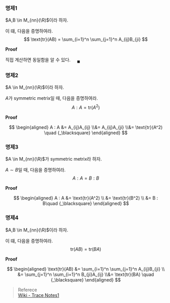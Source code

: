 ### 명제1
$A,B \in M_{nn}(\R)$이라 하자.

이 떄, 다음을 증명하여라.
$$ \text{tr}(AB) = \sum_{i=1}^n \sum_{j=1}^n A_{ij}B_{ji} $$

**Proof**

직접 계산하면 동일함을 알 수 있다. $\quad {_\blacksquare}$

### 명제2
$A \in M_{nn}(\R)$이라 하자.

$A$가 symmetric metrix일 때, 다음을 증명하여라.
$$ A : A = \text{tr}(A^2) $$

**Proof**

$$ \begin{aligned} A : A &= A_{ij}A_{ij} \\&= A_{ij}A_{ji} \\&= \text{tr}(A^2) \quad {_\blacksquare} \end{aligned} $$

### 명제3
$A \in M_{nn}(\R)$가 symmetric metrix라 하자.

$A \sim B$일 때, 다음을 증명하여라.
$$ A : A = B : B $$

**Proof**

$$ \begin{aligned} A : A &= \text{tr}(A^2) \\ &= \text{tr}(B^2) \\ &= B : B\quad {_\blacksquare} \end{aligned} $$

### 명제4
$A,B \in M_{nn}(\R)$이라 하자.

이 떄, 다음을 증명하여라.
$$ \text{tr}(AB) = \text{tr}(BA) $$

**Proof**

$$ \begin{aligned} \text{tr}(AB) &= \sum_{i=1}^n \sum_{j=1}^n A_{ij}B_{ji} \\ &= \sum_{j=1}^n \sum_{i=1}^n B_{ji}A_{ij} \\&= \text{tr}(BA) \quad {_\blacksquare} \end{aligned} $$



> Referece  
> [Wiki - Trace Notes1](https://en.wikipedia.org/wiki/Trace_(linear_algebra))